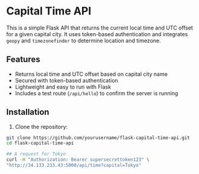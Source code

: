 # Capital Time API

This is a simple Flask API that returns the current local time and UTC offset for a given capital city. It uses token-based authentication and integrates `geopy` and `timezonefinder` to determine location and timezone.

## Features

- Returns local time and UTC offset based on capital city name
- Secured with token-based authentication
- Lightweight and easy to run with Flask
- Includes a test route (`/api/hello`) to confirm the server is running

## Installation

1. Clone the repository:
```bash
git clone https://github.com/yourusername/flask-capital-time-api.git
cd flask-capital-time-api

## A request for Tokyo
curl -H "Authorization: Bearer supersecrettoken123" \
"http://34.133.233.43:5000/api/time?capital=Tokyo"

